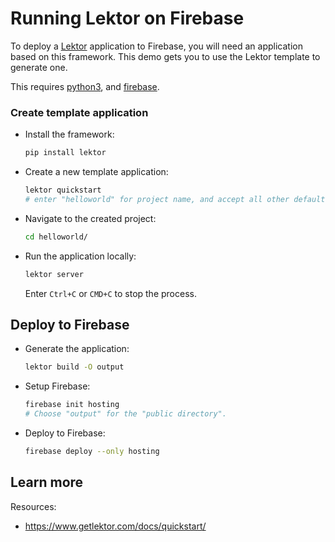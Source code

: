 # Running Lektor on Firebase

To deploy a [Lektor](https://www.getlektor.com) application to Firebase, you will need an application
based on this framework. This demo gets you to use the Lektor template to generate one. 

This requires [python3](https://cloud.google.com/python/docs/setup), and [firebase](https://cloud.google.com/firestore/docs/client/get-firebase).


### Create template application


* Install the framework:

    ```bash
    pip install lektor
    ```

* Create a new template application:

    ```bash
    lektor quickstart
    # enter "helloworld" for project name, and accept all other defaults. 

    ```




* Navigate to the created project:

    ```bash
    cd helloworld/
    ```

* Run the application locally:

    ```bash
    lektor server
    ```

    

    Enter `Ctrl+C` or `CMD+C` to stop the process.




## Deploy to Firebase

* Generate the application: 

    ```bash
    lektor build -O output
    ```

* Setup Firebase: 

    ```bash
    firebase init hosting
    # Choose "output" for the "public directory".
    ```

* Deploy to Firebase: 

    ```bash
    firebase deploy --only hosting
    ```



## Learn more

Resources: 

- https://www.getlektor.com/docs/quickstart/
